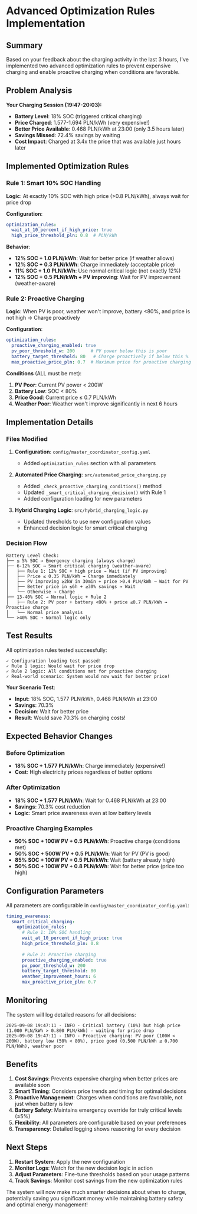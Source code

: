 # Advanced Optimization Rules Implementation

## Summary

Based on your feedback about the charging activity in the last 3 hours, I've implemented two advanced optimization rules to prevent expensive charging and enable proactive charging when conditions are favorable.

## Problem Analysis

**Your Charging Session (19:47-20:03):**
- **Battery Level**: 18% SOC (triggered critical charging)
- **Price Charged**: 1.577-1.694 PLN/kWh (very expensive!)
- **Better Price Available**: 0.468 PLN/kWh at 23:00 (only 3.5 hours later)
- **Savings Missed**: 72.4% savings by waiting
- **Cost Impact**: Charged at 3.4x the price that was available just hours later

## Implemented Optimization Rules

### Rule 1: Smart 10% SOC Handling
**Logic**: At exactly 10% SOC with high price (>0.8 PLN/kWh), always wait for price drop

**Configuration**:
```yaml
optimization_rules:
  wait_at_10_percent_if_high_price: true
  high_price_threshold_pln: 0.8  # PLN/kWh
```

**Behavior**:
- **12% SOC + 1.0 PLN/kWh**: Wait for better price (if weather allows)
- **12% SOC + 0.3 PLN/kWh**: Charge immediately (acceptable price)
- **11% SOC + 1.0 PLN/kWh**: Use normal critical logic (not exactly 12%)
- **12% SOC + 0.5 PLN/kWh + PV improving**: Wait for PV improvement (weather-aware)

### Rule 2: Proactive Charging
**Logic**: When PV is poor, weather won't improve, battery <80%, and price is not high → Charge proactively

**Configuration**:
```yaml
optimization_rules:
  proactive_charging_enabled: true
  pv_poor_threshold_w: 200      # PV power below this is poor
  battery_target_threshold: 80   # Charge proactively if below this %
  max_proactive_price_pln: 0.7  # Maximum price for proactive charging
```

**Conditions** (ALL must be met):
1. **PV Poor**: Current PV power < 200W
2. **Battery Low**: SOC < 80%
3. **Price Good**: Current price ≤ 0.7 PLN/kWh
4. **Weather Poor**: Weather won't improve significantly in next 6 hours

## Implementation Details

### Files Modified

1. **Configuration**: `config/master_coordinator_config.yaml`
   - Added `optimization_rules` section with all parameters

2. **Automated Price Charging**: `src/automated_price_charging.py`
   - Added `_check_proactive_charging_conditions()` method
   - Updated `_smart_critical_charging_decision()` with Rule 1
   - Added configuration loading for new parameters

3. **Hybrid Charging Logic**: `src/hybrid_charging_logic.py`
   - Updated thresholds to use new configuration values
   - Enhanced decision logic for smart critical charging

### Decision Flow

```
Battery Level Check:
├── ≤ 5% SOC → Emergency charging (always charge)
├── 6-12% SOC → Smart critical charging (weather-aware)
│   ├── Rule 1: 12% SOC + high price → Wait (if PV improving)
│   ├── Price ≤ 0.35 PLN/kWh → Charge immediately
│   ├── PV improving ≥2kW in 30min + price >0.4 PLN/kWh → Wait for PV
│   ├── Better price in ≤6h + ≥30% savings → Wait
│   └── Otherwise → Charge
├── 13-40% SOC → Normal logic + Rule 2
│   ├── Rule 2: PV poor + battery <80% + price ≤0.7 PLN/kWh → Proactive charge
│   └── Normal price analysis
└── >40% SOC → Normal logic only
```

## Test Results

All optimization rules tested successfully:

```
✓ Configuration loading test passed!
✓ Rule 1 logic: Would wait for price drop
✓ Rule 2 logic: All conditions met for proactive charging
✓ Real-world scenario: System would now wait for better price!
```

**Your Scenario Test**:
- **Input**: 18% SOC, 1.577 PLN/kWh, 0.468 PLN/kWh at 23:00
- **Savings**: 70.3%
- **Decision**: Wait for better price
- **Result**: Would save 70.3% on charging costs!

## Expected Behavior Changes

### Before Optimization
- **18% SOC + 1.577 PLN/kWh**: Charge immediately (expensive!)
- **Cost**: High electricity prices regardless of better options

### After Optimization
- **18% SOC + 1.577 PLN/kWh**: Wait for 0.468 PLN/kWh at 23:00
- **Savings**: 70.3% cost reduction
- **Logic**: Smart price awareness even at low battery levels

### Proactive Charging Examples
- **50% SOC + 100W PV + 0.5 PLN/kWh**: Proactive charge (conditions met)
- **50% SOC + 500W PV + 0.5 PLN/kWh**: Wait for PV (PV is good)
- **85% SOC + 100W PV + 0.5 PLN/kWh**: Wait (battery already high)
- **50% SOC + 100W PV + 0.8 PLN/kWh**: Wait for better price (price too high)

## Configuration Parameters

All parameters are configurable in `config/master_coordinator_config.yaml`:

```yaml
timing_awareness:
  smart_critical_charging:
    optimization_rules:
      # Rule 1: 10% SOC handling
      wait_at_10_percent_if_high_price: true
      high_price_threshold_pln: 0.8
      
      # Rule 2: Proactive charging
      proactive_charging_enabled: true
      pv_poor_threshold_w: 200
      battery_target_threshold: 80
      weather_improvement_hours: 6
      max_proactive_price_pln: 0.7
```

## Monitoring

The system will log detailed reasons for all decisions:

```
2025-09-08 19:47:11 - INFO - Critical battery (10%) but high price (1.000 PLN/kWh > 0.800 PLN/kWh) - waiting for price drop
2025-09-08 19:47:11 - INFO - Proactive charging: PV poor (100W < 200W), battery low (50% < 80%), price good (0.500 PLN/kWh ≤ 0.700 PLN/kWh), weather poor
```

## Benefits

1. **Cost Savings**: Prevents expensive charging when better prices are available soon
2. **Smart Timing**: Considers price trends and timing for optimal decisions
3. **Proactive Management**: Charges when conditions are favorable, not just when battery is low
4. **Battery Safety**: Maintains emergency override for truly critical levels (≤5%)
5. **Flexibility**: All parameters are configurable based on your preferences
6. **Transparency**: Detailed logging shows reasoning for every decision

## Next Steps

1. **Restart System**: Apply the new configuration
2. **Monitor Logs**: Watch for the new decision logic in action
3. **Adjust Parameters**: Fine-tune thresholds based on your usage patterns
4. **Track Savings**: Monitor cost savings from the new optimization rules

The system will now make much smarter decisions about when to charge, potentially saving you significant money while maintaining battery safety and optimal energy management!